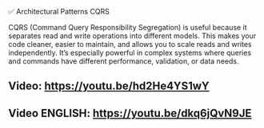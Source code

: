 ✅ Architectural Patterns CQRS


<p> CQRS (Command Query Responsibility Segregation) is useful because it separates read and write operations into different models. This makes your code cleaner, easier to maintain, and allows you to scale reads and writes independently. It’s especially powerful in complex systems where queries and commands have different performance, validation, or data needs.</p>

## Video: https://youtu.be/hd2He4YS1wY

## Video ENGLISH: https://youtu.be/dkq6jQvN9JE
